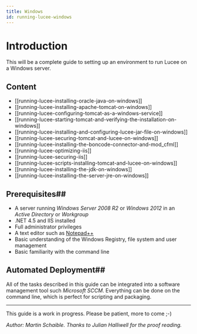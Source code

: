 ```yaml
---
title: Windows
id: running-lucee-windows
---
```


# Introduction

This will be a complete guide to setting up an environment to run Lucee on a Windows server.

## Content ##

* [[running-lucee-installing-oracle-java-on-windows]]
* [[running-lucee-installing-apache-tomcat-on-windows]]
* [[running-lucee-configuring-tomcat-as-a-windows-service]]
* [[running-lucee-starting-tomcat-and-verifying-the-installation-on-windows]]
* [[running-lucee-installing-and-configuring-lucee-jar-file-on-windows]]
* [[running-lucee-securing-tomcat-and-lucee-on-windows]]
* [[running-lucee-installing-the-boncode-connector-and-mod_cfml]]
* [[running-lucee-optimizing-iis]]
* [[running-lucee-securing-iis]]
* [[running-lucee-scripts-installing-tomcat-and-lucee-on-windows]]
* [[running-lucee-installing-the-jdk-on-windows]]
* [[running-lucee-installing-the-server-jre-on-windows]]

## Prerequisites##
* A server running *Windows Server 2008 R2* or *Windows 2012* in an *Active Directory* or *Workgroup*
* .NET 4.5 and IIS installed
* Full administrator privileges
* A text editor such as [Notepad++](http://notepad-plus-plus.org/)
* Basic understanding of the Windows Registry, file system and user management
* Basic familiarity with the command line

## Automated Deployment##
All of the tasks described in this guide can be integrated into a software management tool such *Microsoft SCCM*. Everything can be done on the command line, which is perfect for scripting and packaging.

- - -
This guide is a work in progress. Please be patient, more to come ;-)

*Author: Martin Schaible. Thanks to Julian Halliwell for the proof reading.*
